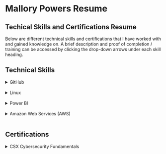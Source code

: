 # Mallory Powers Resume
## Techical Skills and Certifications Resume

Below are different technical skills and certifications that I have worked with and gained knowledge on. A brief description and proof of completion / training can be accessed by clicking the drop-down arrows under each skill heading.

## Technical Skills

<details>
<summary>GitHub</summary>
<h4> Description </h4>
GitHub training modules on lab.github.com/courses allow for individuals to learn about the different features GitHub has. By completing these training modules, I have gained knowledge on markdown, managing projects in GitHub, and creating GitHub Apps.
The modules are listed below:
  <ul>
    <li>Introduction to GitHub</li>
    <li>Communicating using Markdown</li>
    <li>Introduction to HTML</li>
    <li>GitHub Pages</li>
    <li>Managing merge conflicts</li>
    <li>Community Starter Kit</li>
    <li>Uploading Your Project to GitHub</li>
    <li>Getting Started with GitHub Apps</li>
    <li>Migrating Your Repository to GitHub</li>
    <li>Reviewing Pull Requests</li>
    <li>Securing Your Workflows</li>
    <li>Create a Release Based Workflow</li>
    <li>Introduction to Github</li>
  </ul>
  <details> 
    <summary>Completition Documents:</summary>
      <img src="Github_1.jpg" alt="GithubCompletion1">
      <img src="Github_2.jpg" alt="GithubCompletion2">
  </details>
</details>

<br>

<details>
<summary>Linux</summary>
<h4> Description </h4>
Linux Academy's LPI linux essentials course covers all the objectives that are listed by LPI for the linux essentials certification.
By completing this course I have gained knowledge on the history and development of linux, command line basics for linux, and creating users and files.
Skills learned:
   <ul>
    <li>Linux Evolution and Popular Operating Systems</li>
    <li>How to Access a Linux Installation</li>
    <li>Understanding Open Source Software and Licensing</li>
    <li>Command Line Basics</li>
    <li>Using Directories and Listing Files</li>
    <li>Archiving Files on the Command Line</li>
    <li>Searching and Extracting Data from Files</li>
    <li>Turning Commands into a Script</li>
    <li>Choosing an Operating System</li>
    <li>Where Data is Stored</li>
    <li>Basic Security and Identifying User Types</li>
    <li>Creating Users and Groups</li>
    <li>Managing File Permissions and Ownership</li>
  </ul>
  <details> 
    <summary>Completition Documents:</summary>
      <img src="linuxCert.JPG" alt="Linux Cert">  
  </details>
</details>

<br>
  
<details>
<summary>Power BI</summary>
<h4> Description </h4>
The training on edX provided me with skills to work with data from Excel, databases, or text files within Power BI. I also completed projects for this course that involved importing data, formatting the data, developing a dashboard, and generating reports. <br>
Power BI Dashboard skills demonstrated and explained:  <a href="https://www.youtube.com/watch?v=UAdU8c_WWO0&feature=youtu.be">https://www.youtube.com/watch?v=UAdU8c_WWO0&feature=youtu.be</a> <br>
Skills learned:
   <ul>
    <li>Desktop Data Transformations</li>
    <li>Desktop Modeling</li>
    <li>Desktop Visualization</li>
    <li>Power BI Services</li>
     <li>Working with Excel</li> 
    <li>Direct Connectivity</li>
    <li>Developer API</li>
    <li>Mobile Applications</li>
  </ul>  
  <details> 
    <summary>Completition Documents:</summary>
    <img src="powerbi-1.JPG" alt="PowerBi1">
    <img src="powerbi1.JPG" alt="PowerBi2">
    <img src="powerbi2.JPG" alt="PowerBi3">
    <img src="powerbi3.JPG" alt="PowerBi4">
    <img src="powerbi4.JPG" alt="PowerBi5">
    <img src="powerbi5.JPG" alt="PowerBi6">
    <img src="powerbi6.JPG" alt="PowerBi7">
    <img src="powerbi7.JPG" alt="PowerBi8">
   </details>
</details>
  
<br>

<details>
<summary>Amazon Web Services (AWS)</summary>
<h4> Description </h4>
This course provided me with an overview of AWS services. It taught me how to create accounts, manage access, general VPC basics, and much more. 
Skills learned:
   <ul>
    <li>Account Basics</li>
    <li>Identity and Access Management (IAM)</li>
    <li>AWS Network Services</li>
    <li>Virtual Private Cloud (VPC)</li>
    <li>Elastic Cloud Compute (EC2)</li> 
    <li>Storage Services</li>
    <li>Database Services Overview</li>
    <li>Simple Notification Service (SNS)</li>
    <li>Management Tools</li>
     <li>Elastic Load Balancer (ELB)</li>
     <li>Auto Scaling</li>
     <li>Roue 53</li>
     <li>Serverless Compute: Lambda</li>
  </ul>    
  <details> 
    <summary>Completition Documents:</summary>
    <img src="aws_essentials.JPG" alt="AWS">
   </details>
</details>
  
<br>

## Certifications
<details>
<summary>CSX Cybersecurity Fundamentals</summary>
<h4>Description</h4>
CSX (Cybersecurity Nexus) Cybersecurity Fundamentals exam is a certificate offered by ISACA. It follows the National Insitute of Standards and Technology's guidelines to provide important information regarding global cybersecurity issues, activites, and job roles.
I will be taking this certification test by May 3rd.
</details>

<br>




